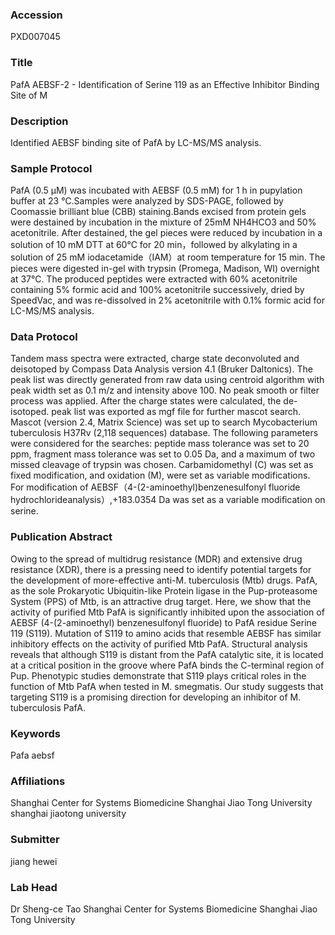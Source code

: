 ### Accession
PXD007045

### Title
PafA AEBSF-2 -  Identification of Serine 119 as an Effective Inhibitor Binding Site of M

### Description
Identified AEBSF binding site of PafA by LC-MS/MS analysis.

### Sample Protocol
PafA (0.5 μM) was incubated with AEBSF (0.5 mM) for 1 h in pupylation buffer at 23 ℃.Samples were analyzed by SDS-PAGE, followed by Coomassie brilliant blue (CBB) staining.Bands excised from protein gels were destained by incubation in the mixture of 25mM NH4HCO3 and 50% acetonitrile. After destained, the gel pieces were reduced by incubation in a solution of 10 mM DTT at 60°C for 20 min，followed by alkylating in a solution of 25 mM iodacetamide（IAM）at room temperature for 15 min. The pieces were digested in-gel with trypsin (Promega, Madison, WI) overnight at 37°C. The produced peptides were extracted with 60% acetonitrile containing 5% formic acid and 100% acetonitrile successively, dried by SpeedVac, and was re-dissolved in 2% acetonitrile with 0.1% formic acid for LC-MS/MS analysis.

### Data Protocol
Tandem mass spectra were extracted, charge state deconvoluted and deisotoped by Compass Data Analysis version 4.1 (Bruker Daltonics). The peak list was directly generated from raw data using centroid algorithm with peak width set as 0.1 m/z and intensity above 100. No peak smooth or filter process was applied. After the charge states were calculated, the de-isotoped. peak list was exported as mgf file for further mascot search. Mascot (version 2.4, Matrix Science) was set up to search Mycobacterium tuberculosis H37Rv (2,118 sequences) database. The following parameters were considered for the searches: peptide mass tolerance was set to 20 ppm, fragment mass tolerance was set to 0.05 Da, and a maximum of two missed cleavage of trypsin was chosen. Carbamidomethyl (C) was set as fixed modification, and oxidation (M), were set as variable modifications. For modification of AEBSF（4-(2-aminoethyl)benzenesulfonyl fluoride hydrochlorideanalysis）,+183.0354 Da was set as a variable modiﬁcation on serine.

### Publication Abstract
Owing to the spread of multidrug resistance (MDR) and extensive drug resistance (XDR), there is a pressing need to identify potential targets for the development of more-effective anti-M. tuberculosis (Mtb) drugs. PafA, as the sole Prokaryotic Ubiquitin-like Protein ligase in the Pup-proteasome System (PPS) of Mtb, is an attractive drug target. Here, we show that the activity of purified Mtb PafA is significantly inhibited upon the association of AEBSF (4-(2-aminoethyl) benzenesulfonyl fluoride) to PafA residue Serine 119 (S119). Mutation of S119 to amino acids that resemble AEBSF has similar inhibitory effects on the activity of purified Mtb PafA. Structural analysis reveals that although S119 is distant from the PafA catalytic site, it is located at a critical position in the groove where PafA binds the C-terminal region of Pup. Phenotypic studies demonstrate that S119 plays critical roles in the function of Mtb PafA when tested in M. smegmatis. Our study suggests that targeting S119 is a promising direction for developing an inhibitor of M. tuberculosis PafA.

### Keywords
Pafa aebsf

### Affiliations
Shanghai Center for Systems Biomedicine  Shanghai Jiao Tong University
shanghai jiaotong university 

### Submitter
jiang hewei

### Lab Head
Dr Sheng-ce Tao
Shanghai Center for Systems Biomedicine  Shanghai Jiao Tong University


